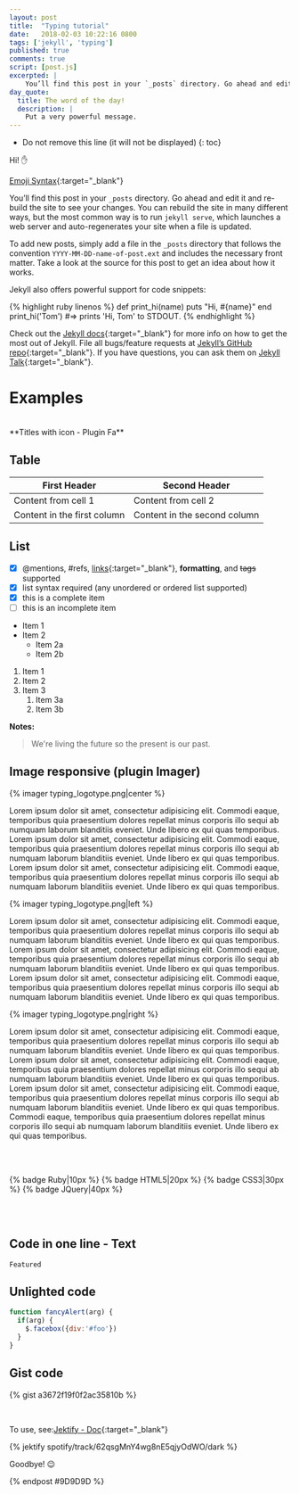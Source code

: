 ```yaml
---
layout: post
title:  "Typing tutorial"
date:   2018-02-03 10:22:16 0800
tags: ['jekyll', 'typing']
published: true
comments: true
script: [post.js]
excerpted: |
    You’ll find this post in your `_posts` directory. Go ahead and edit it and re-build the site ...
day_quote:
  title: The word of the day!
  description: |
    Put a very powerful message.
---
```



* Do not remove this line (it will not be displayed)
{: toc}

Hi! :hand:

[Emoji Syntax](https://www.webpagefx.com/tools/emoji-cheat-sheet/){:target="_blank"}

You’ll find this post in your `_posts` directory. Go ahead and edit it and re-build the site to see your changes. You can rebuild the site in many different ways, but the most common way is to run `jekyll serve`, which launches a web server and auto-regenerates your site when a file is updated.

To add new posts, simply add a file in the `_posts` directory that follows the convention `YYYY-MM-DD-name-of-post.ext` and includes the necessary front matter. Take a look at the source for this post to get an idea about how it works.

Jekyll also offers powerful support for code snippets:

{% highlight ruby linenos %}
def print_hi(name)
  puts "Hi, #{name}"
end
print_hi('Tom')
#=> prints 'Hi, Tom' to STDOUT.
{% endhighlight %}

Check out the [Jekyll docs][jekyll-docs]{:target="_blank"} for more info on how to get the most out of Jekyll. File all bugs/feature requests at [Jekyll’s GitHub repo][jekyll-gh]{:target="_blank"}. If you have questions, you can ask them on [Jekyll Talk][jekyll-talk]{:target="_blank"}.

# Examples
<br>
**Titles with icon - Plugin Fa**

## Table

First Header | Second Header
------------ | -------------
Content from cell 1 | Content from cell 2
Content in the first column | Content in the second column

## List

- [x] @mentions, #refs, [links](){:target="_blank"}, **formatting**, and <del>tags</del> supported
- [x] list syntax required (any unordered or ordered list supported)
- [x] this is a complete item
- [ ] this is an incomplete item

* Item 1
* Item 2
  * Item 2a
  * Item 2b

1. Item 1
2. Item 2
3. Item 3
   1. Item 3a
   2. Item 3b

**Notes:**

> We're living the future so the present is our past.

## Image responsive (plugin Imager)

{% imager typing_logotype.png|center %}

Lorem ipsum dolor sit amet, consectetur adipisicing elit. Commodi eaque, temporibus quia praesentium dolores repellat minus corporis illo sequi ab numquam laborum blanditiis eveniet. Unde libero ex qui quas temporibus.
Lorem ipsum dolor sit amet, consectetur adipisicing elit. Commodi eaque, temporibus quia praesentium dolores repellat minus corporis illo sequi ab numquam laborum blanditiis eveniet. Unde libero ex qui quas temporibus.
Lorem ipsum dolor sit amet, consectetur adipisicing elit. Commodi eaque, temporibus quia praesentium dolores repellat minus corporis illo sequi ab numquam laborum blanditiis eveniet. Unde libero ex qui quas temporibus.

{% imager typing_logotype.png|left %}

Lorem ipsum dolor sit amet, consectetur adipisicing elit. Commodi eaque, temporibus quia praesentium dolores repellat minus corporis illo sequi ab numquam laborum blanditiis eveniet. Unde libero ex qui quas temporibus.
Lorem ipsum dolor sit amet, consectetur adipisicing elit. Commodi eaque, temporibus quia praesentium dolores repellat minus corporis illo sequi ab numquam laborum blanditiis eveniet. Unde libero ex qui quas temporibus.
Lorem ipsum dolor sit amet, consectetur adipisicing elit. Commodi eaque, temporibus quia praesentium dolores repellat minus corporis illo sequi ab numquam laborum blanditiis eveniet. Unde libero ex qui quas temporibus.

{% imager typing_logotype.png|right %}

Lorem ipsum dolor sit amet, consectetur adipisicing elit. Commodi eaque, temporibus quia praesentium dolores repellat minus corporis illo sequi ab numquam laborum blanditiis eveniet. Unde libero ex qui quas temporibus.
Lorem ipsum dolor sit amet, consectetur adipisicing elit. Commodi eaque, temporibus quia praesentium dolores repellat minus corporis illo sequi ab numquam laborum blanditiis eveniet. Unde libero ex qui quas temporibus.
Lorem ipsum dolor sit amet, consectetur adipisicing elit. Commodi eaque, temporibus quia praesentium dolores repellat minus corporis illo sequi ab numquam laborum blanditiis eveniet. Unde libero ex qui quas temporibus.
Commodi eaque, temporibus quia praesentium dolores repellat minus corporis illo sequi ab numquam laborum blanditiis eveniet. Unde libero ex qui quas temporibus.  

<br>
<br>

{% badge Ruby|10px %}
{% badge HTML5|20px %}
{% badge CSS3|30px %}
{% badge JQuery|40px %}

<br>
<br>

## Code in one line - Text

`Featured`

## Unlighted code

``` javascript
function fancyAlert(arg) {
  if(arg) {
    $.facebox({div:'#foo'})
  }
}
```

## Gist code

{% gist a3672f19f0f2ac35810b %}

[jekyll-docs]: https://jekyllrb.com/docs/home
[jekyll-gh]:   https://github.com/jekyll/jekyll
[jekyll-talk]: https://talk.jekyllrb.com/

<br>


To use, see:[Jektify - Doc](https://jektify.github.io){:target="_blank"}

{% jektify spotify/track/62qsgMnY4wg8nE5qjyOdWO/dark %}

Goodbye! :wink:

{% endpost #9D9D9D %}
